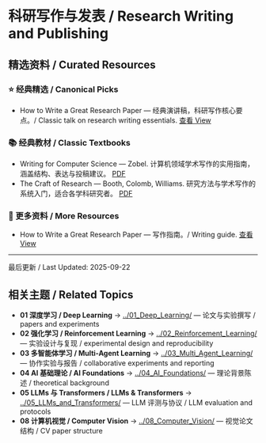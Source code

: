 # 科研写作与发表 / Research Writing and Publishing

## 精选资料 / Curated Resources

### ⭐ 经典精选 / Canonical Picks

- How to Write a Great Research Paper — 经典演讲稿，科研写作核心要点。/ Classic talk on research writing essentials. [查看 View](../_library/How_to_Write_a_Great_Research_Paper.pdf)

### 📚 经典教材 / Classic Textbooks

- Writing for Computer Science — Zobel. 计算机领域学术写作的实用指南，涵盖结构、表达与投稿建议。 [PDF](../_library/Writing_for_Computer_Science.pdf)
- The Craft of Research — Booth, Colomb, Williams. 研究方法与学术写作的系统入门，适合各学科研究者。 [PDF](../_library/The_Craft_of_Research.pdf)

### 📄 更多资料 / More Resources

- How to Write a Great Research Paper — 写作指南。/ Writing guide. [查看 View](../_library/How_to_Write_a_Great_Research_Paper.pdf)

---

最后更新 / Last Updated: 2025-09-22

## 相关主题 / Related Topics

- **01 深度学习 / Deep Learning** → [../01_Deep_Learning/](../01_Deep_Learning/) — 论文与实验撰写 / papers and experiments
- **02 强化学习 / Reinforcement Learning** → [../02_Reinforcement_Learning/](../02_Reinforcement_Learning/) — 实验设计与复现 / experimental design and reproducibility
- **03 多智能体学习 / Multi-Agent Learning** → [../03_Multi_Agent_Learning/](../03_Multi_Agent_Learning/) — 协作实验与报告 / collaborative experiments and reporting
- **04 AI 基础理论 / AI Foundations** → [../04_AI_Foundations/](../04_AI_Foundations/) — 理论背景陈述 / theoretical background
- **05 LLMs 与 Transformers / LLMs & Transformers** → [../05_LLMs_and_Transformers/](../05_LLMs_and_Transformers/) — LLM 评测与协议 / LLM evaluation and protocols
- **08 计算机视觉 / Computer Vision** → [../08_Computer_Vision/](../08_Computer_Vision/) — 视觉论文结构 / CV paper structure